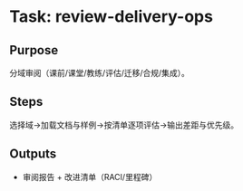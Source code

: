 # Task: review-delivery-ops

## Purpose

分域审阅（课前/课堂/教练/评估/迁移/合规/集成）。

## Steps

选择域→加载文档与样例→按清单逐项评估→输出差距与优先级。

## Outputs

- 审阅报告 + 改进清单（RACI/里程碑）
